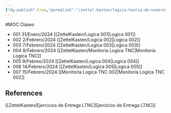 ```yaml
---
{"dg-publish":true,"permalink":"/zettel-kasten/logica-teoria-de-numeros-y-conjuntos/"}
---
```


#MOC 
Clases
- 001 31/Enero/2024 [[ZettelKasten/Logica 001\|Logica 001]]
- 002 2/Febrero/2024 [[ZettelKasten/Logica 002\|Logica 002]]
- 003 7/Febrero/2024 [[ZettelKasten/Logica 003\|Logica 003]]
- 004 8/Febrero/2024 [[ZettelKasten/Monitoria Logica TNC\|Monitoria Logica TNC]]
- 005 9/Febreo/2024 [[ZettelKasten/Logica 004\|Logica 004]]
- 006 14/Febrero/2024 [[ZettelKasten/Logica 005\|Logica 005]]
- 007 15/Febrero/2024 [[Monitoria Logica TNC 002\|Monitoria Logica TNC 002]]

## References
 [[ZettelKasten/Ejercicios de Entrega LTNC\|Ejercicios de Entrega LTNC]]